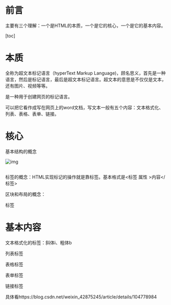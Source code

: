 # 前言

主要有三个理解：一个是HTML的本质，一个是它的核心，一个是它的基本内容。

[toc]

# 本质

全称为超文本标记语言（hyperText Markup Language)，顾名思义，首先是一种语言，然后是标记语言，最后是超文本标记语言。超文本的意思是不仅仅是文本，还有图片、视频等等。

是一种用于创建网页的标记语言。

可以把它看作成写在网页上的word文档，写文本一般有五个内容：文本格式化、列表、表格、表单、链接。

# 核心

基本结构的概念

![img](https://imgconvert.csdnimg.cn/aHR0cHM6Ly9waWM0LnpoaW1nLmNvbS84MC92Mi02OWQ1M2IxOWMwM2RkYzhiZDNiYzA0N2YzMjhkZTkyOV83MjB3LmpwZw?x-oss-process=image/format,png)

![点击并拖拽以移动](data:image/gif;base64,R0lGODlhAQABAPABAP///wAAACH5BAEKAAAALAAAAAABAAEAAAICRAEAOw==)

标签的概念：HTML实现标记的操作就是靠标签。基本格式是<标签 属性 >内容</标签>

区块和布局的概念：<div>标签

# 基本内容

文本格式化的标签：斜体i、粗体b

列表标签

表格标签

表单标签

链接标签

具体看https://blog.csdn.net/weixin_42875245/article/details/104778984